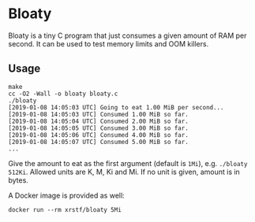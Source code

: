 # Bloaty

Bloaty is a tiny C program that just consumes a given amount of RAM per second.
It can be used to test memory limits and OOM killers.

## Usage

```
make
cc -O2 -Wall -o bloaty bloaty.c
./bloaty
[2019-01-08 14:05:03 UTC] Going to eat 1.00 MiB per second...
[2019-01-08 14:05:03 UTC] Consumed 1.00 MiB so far.
[2019-01-08 14:05:04 UTC] Consumed 2.00 MiB so far.
[2019-01-08 14:05:05 UTC] Consumed 3.00 MiB so far.
[2019-01-08 14:05:06 UTC] Consumed 4.00 MiB so far.
[2019-01-08 14:05:07 UTC] Consumed 5.00 MiB so far.
...
```

Give the amount to eat as the first argument (default is `1Mi`), e.g. `./bloaty 512Ki`.
Allowed units are K, M, Ki and Mi. If no unit is given, amount is in bytes.

A Docker image is provided as well:

```
docker run --rm xrstf/bloaty 5Mi
```
